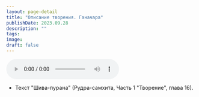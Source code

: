 ```yaml
---
layout: page-detail
title: "Описание творения. Ганачара"
publishDate: 2023.09.28
description: ""
tags:
image:
draft: false
---
```


<audio title="2023.09.28 - Описание творения. Ганачара.mp3" src="https://filer-api.advayta.org/v1.0/public/files/73235" controls=""></audio>

* Текст "Шива-пурана" (Рудра-самхита, Часть 1 "Творение", глава 16).

  
